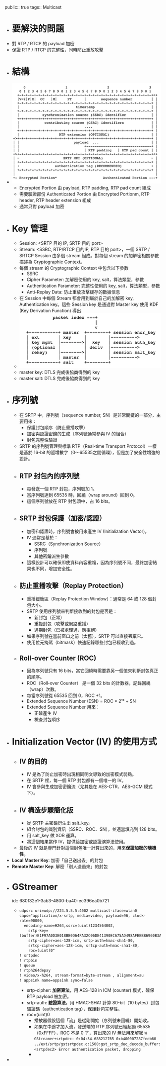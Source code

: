 public:: true
tags:: Multicast

- # 要解決的問題
- 對 RTP / RTCP 的 payload 加密
- 保證 RTP / RTCP 的完整性，同時防止重放攻擊
- # 結構
- ![image.png](../assets/image_1745823294705_0.png)
	- Encrypted Portion 由 payload, RTP padding, RTP pad count 組成
	- 需要驗證部份 Authenticated Portion 由 Encrypted Portionm, RTP header, RTP header extension 組成
	- 通常只對 payload 加密
- # Key 管理
	- Session: <SRTP 目的 IP, SRTP 目的 port>
	- Stream: <SSRC, RTP/RTCP 目的IP, RTP 目的 port>，一個 SRTP / SRTCP Session 由多個 stream 組成。對每個 stream 的加解密相關參數描述為 Cryptographic Context。
	- 每個 stream 的 Cryptographic Context 中包含以下參數
		- SSRC
		- Cipher Parameter: 加解密使用的 key, salt，算法類型，參數
		- Authentication Parameter: 完整性使用的 key, salt，算法類型，參數
		- Anti-Replay Data: 防止重放攻擊緩存的數據信息
	- 在 Session 中每個 Stream 都會用到屬於自己的加解密 key, Authentication key。這些 Session key 是通過對 Master key 使用 KDF (Key Derivation Function) 導出
	- ![image.png](../assets/image_1745824069494_0.png)
	- master key: DTLS 完成後協商得到的 key
	- master salt: DTLS 完成後協商得到的 key
- # 序列號
	- 在 SRTP 中，序列號（sequence number, SN）是非常關鍵的一部分，主要用來：
		- 保護封包順序（防止重播攻擊）
		- 加密與認證密鑰的生成（序列號通常參與 IV 的組合）
		- 封包完整性驗證
	- SRTP 的序列號管理與標準 RTP（Real-time Transport Protocol）一樣是基於 16-bit 的遞增數字（0～65535之間循環），但是加了安全性增強的設計。
	- ## RTP 封包內的序列號
		- 每發送一個 RTP 封包，序列號加 1。
		- 當序列號達到 65535 時，回繞（wrap around）回到 0。
		- 這個序列號放在 RTP 封包頭中，占 16 bits。
	- ## SRTP 封包保護（加密/認證）
		- 加密和認證時，序列號會被用來產生 IV (Initialization Vector)。
		- IV 通常是基於：
			- SSRC（Synchronization Source）
			- 序列號
			- 其他密鑰派生參數
		- 這樣設計可以確保即使資料內容重複，因為序列號不同，最終加密結果也不同，增加安全性。
	- ## 防止重播攻擊（Replay Protection）
		- 重播緩衝區（Replay Protection Window）：通常是 64 或 128 個封包大小。
		- SRTP 使用序列號來判斷接收到的封包是否是：
			- 新封包（正常）
			- 重複封包（攻擊或網路重播）
			- 過期封包（已被處理過，應拒絕）
		- 如果序列號在當前窗口之前（太舊），SRTP 可以直接丟棄它。
		- 使用位元掩碼（bitmask）快速記錄哪些封包已經收到過。
	- ## Roll-over Counter (ROC)
		- 因為序列號只有 16 bits，當它回繞時需要靠另一個值來判斷封包真正的順序。
		- ROC（Roll-over Counter） 是一個 32 bits 的計數器，記錄回繞（wrap）次數。
		- 每當序列號從 65535 回到 0，ROC +1。
		- Extended Sequence Number (ESN) = ROC * 2¹⁶ + SN
		- Extended Sequence Number 用來：
			- 正確產生 IV
			- 檢查封包順序
- #  Initialization Vector (IV) 的使用方式
	- ## IV 的目的
		- IV 是為了防止加密時出現相同明文導致的加密模式弱點。
		- 在 SRTP 裡，每一個 RTP 封包都有一個唯一的 IV。
		- IV 會參與生成加密密鑰流（尤其是在 AES-CTR、AES-GCM 模式下）。
	- ## IV 構造步驟簡化版
		- 從 SRTP 主密鑰衍生出 salt_key。
		- 組合封包的識別資訊（SSRC、ROC、SN），並適當填充到 128 bits。
		- 用 salt_key 做 XOR 運算。
		- 將這個結果當作 IV，提供給加密或認證演算法使用。
	- 最後的 IV 就是專門針對這個封包唯一計算出來的，用來**保證加密的隨機性**。
- **Local Master Key**: 加密「自己送出去」的封包
- **Remote Master Key**: 解密「別人送過來」的封包
- # GStreamer
  id:: 680f32e1-3ab3-4800-ba40-ec396ea0b721
	- ```
	  udpsrc uri=udp://224.5.5.5:4002 multicast-iface=wlan0 
	  caps="application/x-srtp, media=video, payload=96, clock-rate=90000, 
	  	encoding-name=H264,ssrc=(uint)1234564002,
	      srtp-key=(buffer)E1F97A0D3E018BE0D64FA32C06DE41390EC675AD498AFEEBB6960B3AABE6, 
	      srtp-cipher=aes-128-icm, srtp-auth=hmac-sha1-80, 
	      srtcp-cipher=aes-128-icm, srtcp-auth=hmac-sha1-80, 
	      roc=(uint)0" 
	  ! srtpdec 
	  ! rtpbin 
	  ! queue 
	  ! rtph264depay 
	  ! video/x-h264, stream-format=byte-stream , alignment=au 
	  ! appsink name=appsink sync=false
	  ```
		- srtp-cipher: **加密算法**，用 AES-128 in ICM (counter) 模式，確保 RTP payload 被加密。
		- srtp-auth: **驗證算法**，用 HMAC-SHA1 計算 80-bit（10 bytes）封包驗證碼（authentication tag），保護封包完整性。
		- roc=(uint)0
			- 播放器假設這個「流」是從剛開始（序列號未回繞）開始收。
			- 如果在中途才加入流，發送端的 RTP 序列號已經超過 65535（0xFFFF），ROC 不是 0 了，算出來的 IV 無法用來解密
			  `W GStreamer+srtpdec: 0:04:34.688212765 0xb400007287feeb60 ../ext/srtp/gstsrtpdec.c:1500:gst_srtp_dec_decode_buffer:<srtpdec2> Error authentication packet, dropping`
			-
-